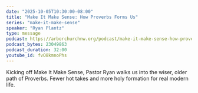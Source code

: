 ```yaml
---
date: "2025-10-05T10:30:00-08:00"
title: "Make It Make Sense: How Proverbs Forms Us"
series: "make-it-make-sense"
speaker: "Ryan Plantz"
type: message
podcast: https://arborchurchnw.org/podcast/make-it-make-sense-how-proverbs-forms-us.mp3
podcast_bytes: 23049863
podcast_duration: 32:00
youtube_id: fvO8kmnoPhs
---
```


Kicking off Make It Make Sense, Pastor Ryan walks us into the wiser, older path of Proverbs. Fewer hot takes and more holy formation for real modern life.